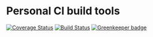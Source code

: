 # Personal CI build tools

[![Coverage Status](https://coveralls.io/repos/github/Alorel/personal-build-tools/badge.svg?branch=4.5.1)](https://coveralls.io/github/Alorel/personal-build-tools?branch=4.5.1)
[![Build Status](https://travis-ci.com/Alorel/personal-build-tools.svg?branch=4.5.1)](https://travis-ci.com/Alorel/personal-build-tools)
[![Greenkeeper badge](https://badges.greenkeeper.io/Alorel/ngx-decorators.svg)](https://greenkeeper.io/)
